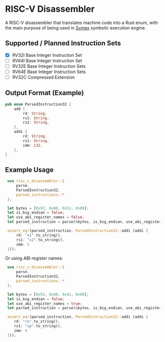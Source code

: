 # RISC-V Disassembler

A RISC-V disassembler that translates machine code into a Rust enum, with the main purpose of being used in [Symex](https://github.com/simlar-0/symex) symbolic execution engine.

## Supported / Planned Instruction Sets

- [x] RV32I Base Integer Instruction Set
- [ ] RV64I Base Integer Instruction Set
- [ ] RV32E Base Integer Instruction Sets
- [ ] RV64E Base Integer Instruction Sets
- [ ] RV32C Compressed Extension

## Output Format (Example)

```Rust
pub enum ParsedInstruction32 {
    add {
        rd: String,
        rs1: String,
        rs2: String,
    },
    addi {
        rd: String,
        rs1: String,
        imm: i32,
    },
}
```

## Example Usage

```Rust
 use risc_v_disassembler::{
     parse,
     ParsedInstruction32,
     parsed_instructions::*
 };

 let bytes = [0x93, 0x00, 0x51, 0x00];
 let is_big_endian = false;
 let use_abi_register_names = false;
 let parsed_instruction = parse(&bytes, is_big_endian, use_abi_register_names).unwrap();

 assert_eq!(parsed_instruction, ParsedInstruction32::addi (addi {
     rd: "x1".to_string(),
     rs1: "x2".to_string(),
     imm: 5
 }));
```

 Or using ABI register names:

```Rust
 use risc_v_disassembler::{
     parse,
     ParsedInstruction32,
     parsed_instructions::*
 };

 let bytes = [0x93, 0x00, 0x41, 0x00];
 let is_big_endian = false;
 let use_abi_register_names = true;
 let parsed_instruction = parse(&bytes, is_big_endian, use_abi_register_names).unwrap();

 assert_eq!(parsed_instruction, ParsedInstruction32::addi (addi {
    rd: "ra".to_string(),
    rs1: "sp".to_string(),
    imm: 4
 }));
```
